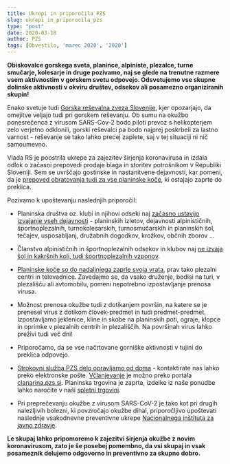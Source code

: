 ```yaml
---
title: Ukrepi in priporočila PZS
slug: ukrepi_in_priporocila_pzs
type: "post"
date: 2020-03-18
author: PZS
tags: [Obvestilo, 'marec 2020', '2020']
---
```


**Obiskovalce gorskega sveta, planince, alpiniste, plezalce, turne smučarje, kolesarje in druge pozivamo, naj se glede na trenutne razmere vsem aktivnostim v gorskem svetu odpovejo. Odsvetujemo vse skupne dolinske aktivnosti v okviru društev, odsekov ali posamezno organiziranih skupin!**

<!--more--->
Enako svetuje tudi [Gorska reševalna zveza Slovenije][1], kjer opozarjajo, da omejitve veljajo tudi pri gorskem reševanju. Ob sumu na okužbo ponesrečenca z virusom SARS-Cov-2 bodo piloti prevoz s helikopterjem zelo verjetno odklonili, gorski reševalci pa bodo najprej poskrbeli za lastno varnost - reševanje se tako lahko precej zaplete, saj v tej situaciji ni nič samoumevno.

Vlada RS je poostrila ukrepe za zajezitev širjenja koronavirusa in izdala odlok o začasni prepovedi prodaje blaga in storitev potrošnikom v Republiki Sloveniji. Sem se uvrščajo gostinske in nastanitvene dejavnosti, kar pomeni, da je [prepoved obratovanja tudi za vse planinske koče][2], ki ostajajo zaprte do preklica.


Pozivamo k upoštevanju naslednjih priporočil:

- Planinska društva oz. klubi in njihovi odseki naj [začasno ustavijo izvajanje vseh dejavnosti][3] - planinskih izletov, dejavnosti alpinističnih, športnoplezalnih, turnokolesarskih, turnosmučarskih in planinskih šol, tečajev, usposabljanj, družabnih dogodkov, krožkov, občnih zborov ... 

- Članstvo alpinističnih in športnoplezalnih odsekov in klubov naj [ne izvaja šol in kakršnih koli, tudi športnoplezalnih vzponov][4].

- [Planinske koče so do nadaljnjega zaprle svoja vrata][5], prav tako plezalni centri in telovadnice. Zavedajmo se, da vsako druženje, bodisi na turi, v plezališču ali avtomobilu, pomeni nepotrebno izpostavljanje prenosa virusa. 

- Možnost prenosa okužbe tudi z dotikanjem površin, na katere se je prenesel virus z dotikom človek-predmet in tudi predmet-predmet. Izpostavljamo jeklenice, kline in skobe na planinskih poti, ograje, klopce in oprimke v plezalnih centrih in plezališčih. Na površinah virus lahko preživi tudi več dni!

- Priporočamo, da se vse načrtovane gorniške aktivnosti v tujini do preklica odpovejo.

- [Strokovni služba PZS delo opravljamo od doma][6] - kontaktirate nas lahko preko elektronske pošte. [Včlanjevanje][8] je možno preko portala [clanarina.pzs.si][7]. Planinska trgovina je zaprta, izdelke iz naše ponudbe lahko naročite v naši [spletni trgovini][9].

- Pri preprečevanju okužbe z virusom SARS-CoV-2 je tako kot pri drugih nalezljivih bolezni, ki povzročajo okužbe dihal, priporočljivo upoštevati naslednje vsakodnevne preventivne ukrepe [Nacionalnega inštituta za javno zdravje][10].

**Le skupaj lahko pripomoremo k zajezitvi širjenja okužbe z novim koronavirusom, zato je še posebej pomembno, da vsi skupaj in vsak posameznik delujemo odgovorno in preventivno za skupno dobro.**

[1]: http://grzs.si/novice.php?pid=762
[2]: https://www.pzs.si/novice.php?pid=14165
[3]: https://www.pzs.si/novice.php?pid=14154
[4]: https://www.pzs.si/novice.php?pid=14162
[5]: https://www.pzs.si/novice.php?pid=14165
[6]: https://www.pzs.si/novice.php?pid=14157
[7]: https://clanarina.pzs.si/
[8]: https://www.pzs.si/clan/vpis.php
[9]: https://www.pzs.si/trgovina.php
[10]: https://www.nijz.si/sl/preprecevanje-okuzbe-z-virusom-sars-cov-2019
